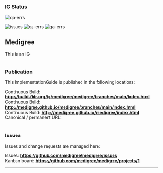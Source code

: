 <!--badges-->
### IG Status
![qa-errs](https://img.shields.io/github/workflow/status/medigree/mpd/ig-build?label=Build%20status)

![issues](https://img.shields.io/github/issues/medigree/mpd)
![qa-errs](https://img.shields.io/endpoint?url=https://raw.githubusercontent.com/medigree/mpd/master/status/qa-errs.json)
![qa-errs](https://img.shields.io/endpoint?url=https://raw.githubusercontent.com/medigree/mpd/master/status/qa-warns.json)

<!--/badges-->

Medigree
---
This is an IG
<br> </br>
###
### Publication
This ImplementationGuide is published in the following locations:

Continuous Build: __http://build.fhir.org/ig/medigree/medigree/branches/main/index.html__  
Continuous Build: __http://medigree.github.io/medigree/branches/main/index.html__  
Continuous Build: __http://medigree.github.io/medigree/index.html__  
Canonical / permanent URL: 
<br> </br>

### Issues
Issues and change requests are managed here:  

Issues:  __https://github.com/medigree/medigree/issues__  
Kanban board:  __https://github.com/medigree/medigree/projects/1__  

---
